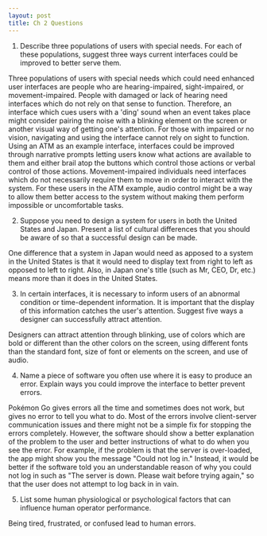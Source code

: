 ```yaml
---
layout: post
title: Ch 2 Questions
---
```


1. Describe three populations of users with special needs. For each of these populations, suggest three ways current interfaces could be improved to better serve them.

Three populations of users with special needs which could need enhanced user interfaces are people who are hearing-impaired, sight-impaired, or movement-impaired. People with damaged or lack of hearing need interfaces which do not rely on that sense to function. Therefore, an interface which cues users with a 'ding' sound when an event takes place might consider pairing the noise with a blinking element on the screen or another visual way of getting one's attention. For those with impaired or no vision, navigating and using the interface cannot rely on sight to function. Using an ATM as an example interface, interfaces could be improved through narrative prompts letting users know what actions are available to them and either brail atop the buttons which control those actions or verbal control of those actions. Movement-impaired individuals need interfaces which do not necessarily require them to move in order to interact with the system. For these users in the ATM example, audio control might be a way to allow them better access to the system without making them perform impossible or uncomfortable tasks.

2. Suppose you need to design a system for users in both the United States and Japan. Present a list of cultural differences that you should be aware of so that a successful design can be made.

One difference that a system in Japan would need as apposed to a system in the United States is that it would need to display text from right to left as opposed to left to right. Also, in Japan one's title (such as Mr, CEO, Dr, etc.) means more than it does in the United States.

3. In certain interfaces, it is necessary to inform users of an abnormal condition or time-dependent information. It is important that the display of this information catches the user's attention. Suggest five ways a designer can successfully attract attention.

Designers can attract attention through blinking, use of colors which are bold or different than the other colors on the screen, using different fonts than the standard font, size of font or elements on the screen, and use of audio.

4. Name a piece of software you often use where it is easy to produce an error. Explain ways you could improve the interface to better prevent errors.

Pokémon Go gives errors all the time and sometimes does not work, but gives no error to tell you what to do. Most of the errors involve client-server communication issues and there might not be a simple fix for stopping the errors completely. However, the software should show a better explanation of the problem to the user and better instructions of what to do when you see the error. For example, if the problem is that the server is over-loaded, the app might show you the message "Could not log in." Instead, it would be better if the software told you an understandable reason of why you could not log in such as "The server is down. Please wait before trying again," so that the user does not attempt to log back in in vain.

5. List some human physiological or psychological factors that can influence human operator performance.

Being tired, frustrated, or confused lead to human errors.

